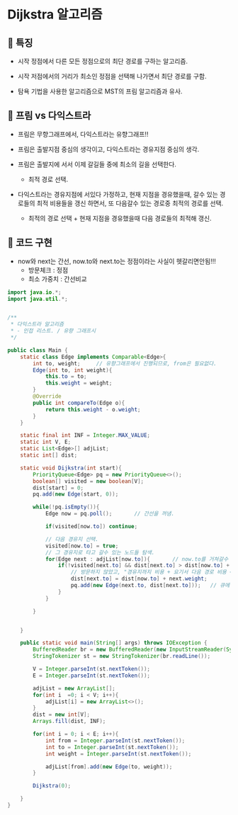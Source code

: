 # Dijkstra 알고리즘

## 🌈 특징

- 시작 정점에서 다른 모든 정점으로의 최단 경로를 구하는 알고리즘.

- 시작 저점에서의 거리가 최소인 정점을 선택해 나가면서 최단 경로를 구함.

- 탐욕 기법을 사용한 알고리즘으로 MST의 프림 알고리즘과 유사.

## 🌈 프림 vs 다익스트라

- 프림은 무향그래프에서, 다익스트라는 유향그래프!!

- 프림은 출발지점 중심의 생각이고, 다익스트라는 경유지점 중심의 생각.

- 프림은 출발지에 서서 이제 갈길들 중에 최소의 길을 선택한다.

  - 최적 경로 선택.

- 다익스트라는 경유지점에 서있다 가정하고, 현재 지점을 경유했을때, 갈수 있는 경로들의 최적 비용들을 갱신 하면서, 또 다음갈수 있는 경로중 최적의 경로를 선택.
  - 최적의 경로 선택 + 현재 지점을 경유했을때 다음 경로들의 최적해 갱신.

## 🌈 코드 구현 

- now와 next는 간선, now.to와 next.to는 정점이라는 사실이 헷갈리면안됨!!!
  - 방문체크 : 정점
  - 최소 가중치 : 간선비교

```java
import java.io.*;
import java.util.*;


/**
 * 다익스트라 알고리즘
 * - 인접 리스트. / 유향 그래프시
 */

public class Main {
    static class Edge implements Comparable<Edge>{
        int to, weight;     // 유향그래프에서 진행되므로, from은 필요없다.
        Edge(int to, int weight){
            this.to = to;
            this.weight = weight;
        }
        @Override
        public int compareTo(Edge o){
            return this.weight - o.weight;
        }
    }

    static final int INF = Integer.MAX_VALUE;
    static int V, E;
    static List<Edge>[] adjList;
    static int[] dist;

    static void Dijkstra(int start){
        PriorityQueue<Edge> pq = new PriorityQueue<>();
        boolean[] visited = new boolean[V];
        dist[start] = 0;
        pq.add(new Edge(start, 0));

        while(!pq.isEmpty()){
            Edge now = pq.poll();       // 간선을 꺼냄.

            if(visited[now.to]) continue;

            // 다음 경유지 선택.
            visited[now.to] = true;
            // 그 경유지로 타고 갈수 있는 노드들 탐색.
            for(Edge next : adjList[now.to]){       // now.to를 거쳐갈수 있는 노드들 탐색.
                if(!visited[next.to] && dist[next.to] > dist[now.to] + next.weight){
                    // 방문하지 않았고, "경유지까지 비용 + 요기서 다음 경로 비용 < 기존의 다음 경로 비용" 일때. 갱신
                    dist[next.to] = dist[now.to] + next.weight;
                    pq.add(new Edge(next.to, dist[next.to]));   // 큐에 삽입.
                }
            }

        }


    }

    public static void main(String[] args) throws IOException {
        BufferedReader br = new BufferedReader(new InputStreamReader(System.in));
        StringTokenizer st = new StringTokenizer(br.readLine());

        V = Integer.parseInt(st.nextToken());
        E = Integer.parseInt(st.nextToken());

        adjList = new ArrayList[];
        for(int i  =0; i < V; i++){
            adjList[i] = new ArrayList<>();
        }
        dist = new int[V];
        Arrays.fill(dist, INF);

        for(int i = 0; i < E; i++){
            int from = Integer.parseInt(st.nextToken());
            int to = Integer.parseInt(st.nextToken());
            int weight = Integer.parseInt(st.nextToken());

            adjList[from].add(new Edge(to, weight));
        }

        Dijkstra(0);

    }
}

```
